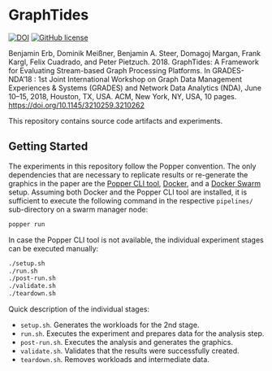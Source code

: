 # GraphTides

[![DOI](https://img.shields.io/badge/doi-10.1145/3210259.3210262-blue.svg)](https://doi.org/10.1145/3210259.3210262) [![GitHub license](https://img.shields.io/github/license/graphtides/graphtides.svg)](https://github.com/graphtides/graphtides/blob/master/LICENSE)

Benjamin Erb, Dominik Meißner, Benjamin A. Steer, Domagoj Margan, Frank Kargl, Felix Cuadrado, and Peter Pietzuch. 2018. GraphTides: A Framework for Evaluating Stream-based Graph Processing Platforms. In GRADES-NDA’18 : 1st Joint International Workshop on Graph Data Management Experiences & Systems (GRADES) and Network Data Analytics (NDA), June 10–15, 2018, Houston, TX, USA. ACM, New York, NY, USA, 10 pages. https://doi.org/10.1145/3210259.3210262

This repository contains source code artifacts and experiments.

## Getting Started
The experiments in this repository follow the Popper convention.
The only dependencies that are necessary to replicate results or re-generate the graphics in the paper are the [Popper CLI tool](http://popper.readthedocs.io/en/latest/protocol/getting_started.html#quickstart-guide), [Docker](https://www.docker.com/community-edition), and a [Docker Swarm](https://docs.docker.com/engine/swarm/) setup.
Assuming both Docker and the Popper CLI tool are installed, it is sufficient to execute the following command in the respective `pipelines/` sub-directory on a swarm manager node:
```bash
popper run
```
In case the Popper CLI tool is not available, the individual experiment stages can be executed manually:
```bash
./setup.sh
./run.sh
./post-run.sh
./validate.sh
./teardown.sh
```

Quick description of the individual stages:

 * `setup.sh`. Generates the workloads for the 2nd stage.
 * `run.sh`. Executes the experiment and prepares data for the analysis step.
 * `post-run.sh`. Executes the analysis and generates the graphics.
 * `validate.sh`. Validates that the results were successfully created.
 * `teardown.sh`. Removes workloads and intermediate data.
